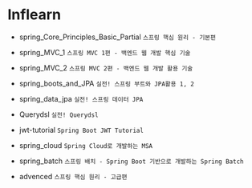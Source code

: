 # Inflearn


* spring_Core_Principles_Basic_Partial     `스프링 핵심 원리 - 기본편`

* spring_MVC_1 `스프링 MVC 1편 - 백엔드 웹 개발 핵심 기술`

* spring_MVC_2 `스프링 MVC 2편 - 백엔드 웹 개발 활용 기술`

* spring_boots_and_JPA `실전! 스프링 부트와 JPA활용 1, 2`

* spring_data_jpa `실전! 스프링 데이터 JPA`

* Querydsl `실전! Querydsl`

* jwt-tutorial `Spring Boot JWT Tutorial`

* spring_cloud `Spring Cloud로 개발하는 MSA`

* spring_batch `스프링 배치 - Spring Boot 기반으로 개발하는 Spring Batch`

* advenced `스프링 핵심 원리 - 고급편`
